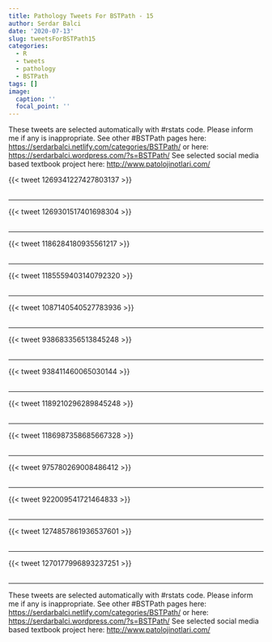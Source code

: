 ```yaml
---
title: Pathology Tweets For BSTPath - 15
author: Serdar Balci
date: '2020-07-13'
slug: tweetsForBSTPath15
categories:
  - R
  - tweets
  - pathology
  - BSTPath
tags: []
image:
  caption: ''
  focal_point: ''
---
```



These tweets are selected automatically with #rstats code. Please inform me if any is inappropriate.
See other #BSTPath pages here: https://serdarbalci.netlify.com/categories/BSTPath/  or here: https://serdarbalci.wordpress.com/?s=BSTPath/ 
See selected social media based textbook project here: http://www.patolojinotlari.com/

{{< tweet 1269341227427803137 >}}
<br>
<br>
<hr>
{{< tweet 1269301517401698304 >}}
<br>
<br>
<hr>
{{< tweet 1186284180935561217 >}}
<br>
<br>
<hr>
{{< tweet 1185559403140792320 >}}
<br>
<br>
<hr>
{{< tweet 1087140540527783936 >}}
<br>
<br>
<hr>
{{< tweet 938683356513845248 >}}
<br>
<br>
<hr>
{{< tweet 938411460065030144 >}}
<br>
<br>
<hr>
{{< tweet 1189210296289845248 >}}
<br>
<br>
<hr>
{{< tweet 1186987358685667328 >}}
<br>
<br>
<hr>
{{< tweet 975780269008486412 >}}
<br>
<br>
<hr>
{{< tweet 922009541721464833 >}}
<br>
<br>
<hr>
{{< tweet 1274857861936537601 >}}
<br>
<br>
<hr>
{{< tweet 1270177996893237251 >}}
<br>
<br>
<hr>


These tweets are selected automatically with #rstats code. Please inform me if any is inappropriate.
See other #BSTPath pages here: https://serdarbalci.netlify.com/categories/BSTPath/  or here: https://serdarbalci.wordpress.com/?s=BSTPath/ 
See selected social media based textbook project here: http://www.patolojinotlari.com/
